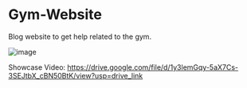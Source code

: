 # Gym-Website
Blog website to get help related to the gym.

![image](https://github.com/pabuzak/Gym-Website/assets/166970165/fef8fed6-de3b-41d6-a3d7-2e5dbf5c46be)

Showcase Video:
https://drive.google.com/file/d/1y3lemGqy-5aX7Cs-3SEJtbX_cBN50BtK/view?usp=drive_link
